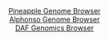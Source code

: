 <div id="Pineapple_Genome_Browser" align="center">
  <a href="https://igv.org/app/?sessionURL=blob:zZJba9swGIb_i6BlA8e2fEptKMPpkjRN1_WQxCWlGNmREyWy5EmynTTkv08rG7tZobnYGOhC.tDh_R49e9BgIQlnIAKOCX0TQmAAueLtAyorim9QiSWICkQlNoDABRaY5RhEe1AgqdD0_lqfXClVyciyiKo6JWJLbkrXRCV64Qy10sx5aV1wSlHGBVJcSKsnUMMtsmw6Lc5QVZn6bdf0rQVSyEK0WnEmuVVhtkxbfV_6q5QuMeMlTsuaKvIaINV5dMaFWaBPcfIQ5zmWcox3o8V5PB7FM7c_nQ.Di_n062UyDZLTB7JkSNUCn6_vN2t44gxOnN5mNl_TzXXvkWe2x2fF7G69OXE_n_a3FRFYnsMuPPNcL_R8DYewBd7.T33rQY7sHQYV8eGjzJxtcdmXt_PJDn3ZJoNkcvdG3wcDUJ7X2gWQr0Q3grbh2oHhO0HnxxSeGbYdajqCExA9PRtACZRv9PanPVC7ShsDJP5Wv8pjAC4WWICoE9p2F4ah43tdzw5DeDD2oBb076EdTO_Dru3EjhOkBaFK67xIJaukiRgzm7wwly9HsuzFYT1iI74tH.N2cLWRya7WTt3QZn0T_5FmoAnox18_ULf6nkz_xLv3BDFVdqxs7QRfeevh0J.407FHh7O7eXILw_5tzt_EcxyagosSKb1fV_Typ28NEgQxpQsNkSQjlKhdoinyFkTQcbW2IOeUaw.BWGYfbMM2oG9__K2ne3g.fAc-">Pineapple Genome Browser</a>
</div>
<div id="Alphonso_Genome_Browser" align="center">
  <a href="https://igv.org/app/?sessionURL=blob:zZJda9swFIb_i6BlA8e27MSuDWUkbZq1SZu1Xj7aUoxsy44WWXIlOc4H.e_TwsZuOmguNga6kA5HOu_76tmBFRaScAZC4JiwY0IIDCAXvIlQWVF8h0osQZgjKrEBBM6xwCzFINyBHEmFJg8jfXOhVCVDyyKqapWIFdyUrolKtOUMNdJMeWldcEpRwgVSXEirJ9CKW6RYtRqcoKoy9WzX7FgZUshCtFpwJrlVYVbEjX4v_lWKC8x4ieOypoocBMRaj9aYmTn61J1F3TTFUg7x5jo77w6vu1O3P3kaeBdPk_Hn2cSbnUakYEjVAp_3rpvtiXNVOk_tdb28hIPRsPkSDeZjZzHunriXp_11RQSW59CHZ2230_Y9HQ1hGV7_T671Ikc6r4LyMq3GdTFdnDg9Ke77BM._Jo_3r9myedO5D_YGoDytNQsgXQg_hLbh2p7RcbzWjy08M2w70PkITkD4_GIAJVC61O3PO6A2lSYGSPxaH.AxABcZFiBsBbbtwyBw9Ii2HQRwb.xALejfC_dq8hD4ttN1HC_OCVUa5yyWrJImYsxcpblZbI9MM8p7_Y1fezfTbyzxN.1kfOuu3Y2g0Z.yNIAeffhAbfQ9iv4Jd.8RYqrkWNju5o8ubuYDOFJXnXJJR7k32SaijaLbN.M502aPiybnokRK9.uKPv6kbYUEQUzpwopIkhBK1GamU.QNCKHjamhByinXFAJRJB9swzZgx_74G053_7L_Dg--">Alphonso Genome Browser</a>
</div>


<div id="DAF_Genomics_Browser" align="center">
  <a href="https://ink-blot.github.io/?sessionURL=blob:tZFra9swFIb_i6D9ZDu27MSxIQyvbdqsI2sTe.5SSjizZVvEslxJzmUh_33C6xhslDHoQBIS5_K.Os8RbYmQlDcoRNhyhpbjIAPJiu.WwNqazIERicICakkMJEhBBGkygsIjKkAqSBYfdWWlVCvDwSCHwixJwxnNpCVdC1pT8k5VRKea2AIG33gDO2llnOlkBQOo24o3kg8gy4iUpj1oSVOud6CPn7F135KsWVcr2quutQltLLcK0G5pk5P9X4z8B2W96LsoXUZ9_S05zPJJdDuLPrtXyep6dLFKPt2kySg9X9KyAdUJMokP84Lu7emHPJ6neRkv7i_n7P0hujvD0_LMvTy_2rdUEDlxfGfsuUM8xuhkoJpnnYaAsko4oeMZPh4b2PPMl6s7HOkpCE5R.PhkICUg2.j0xyNSh1ajQpI8dz01A3GRE4FCM7Bt3wkCPPR8zw4C52QcUSfqN2Y5TRaBb.MI45H1FZjWL2jdD1AL_Rl8K5C_ddb7X0GttptdsU3EQ5xeP2zuLpJ7LEWUfrmJZ69gMtCr3yq4YKB06MfzBQrUWo2RRv2i4p6eTt8B">DAF Genomics Browser</a>
</div>
